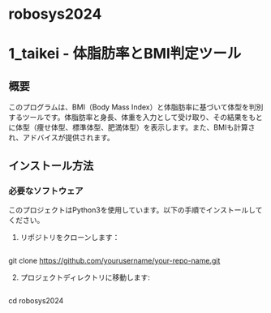 # robosys2024
# 1_taikei - 体脂肪率とBMI判定ツール

## 概要
このプログラムは、BMI（Body Mass Index）と体脂肪率に基づいて体型を判別するツールです。体脂肪率と身長、体重を入力として受け取り、その結果をもとに体型（痩せ体型、標準体型、肥満体型）を表示します。また、BMIも計算され、アドバイスが提供されます。

## インストール方法

### 必要なソフトウェア
このプロジェクトはPython3を使用しています。以下の手順でインストールしてください。

1. リポジトリをクローンします：
   ```bash
git clone https://github.com/yourusername/your-repo-name.git

2. プロジェクトディレクトリに移動します:
   ```bash
cd robosys2024

